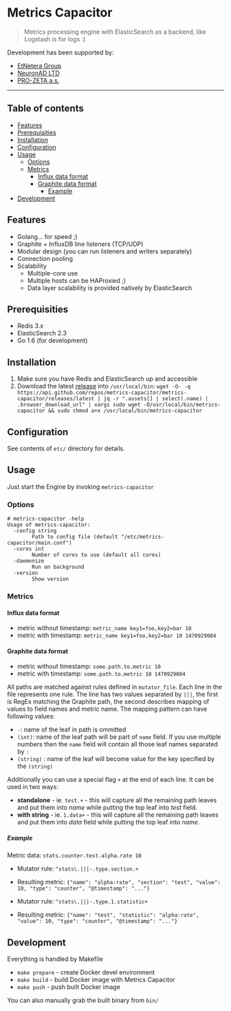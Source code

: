 # Metrics Capacitor

> Metrics processing engine with ElasticSearch as a backend, like Logstash is for logs :)

Development has been supported by:
- [EtNetera Group](http://www.etneteragroup.com/)
- [NeuronAD LTD](http://www.neuronad.com/)
- [PRO-ZETA a.s.](http://www.prozeta.eu/)

----------------------------------------------------------------------

## Table of contents

* [Features](#features)
* [Prerequisities](#prerequisities)
* [Installation](#installation)
* [Configuration](#configuration)
* [Usage](#usage)
  * [Options](#options)
  * [Metrics](#metrics)
    * [Influx data format](#influx-data-format)
    * [Graphite data format](#graphite-data-format)
      * [Example](#example)
* [Development](#development)

## Features

- Golang... for speed ;)
- Graphite + InfluxDB line listeners (TCP/UDP)
- Modular design (you can run listeners and writers separately)
- Connection pooling
- Scalability
  - Multiple-core use
  - Multiple hosts can be HAProxied ;)
  - Data layer scalability is provided natively by ElasticSearch

## Prerequisities

- Redis 3.x
- ElasticSearch 2.3
- Go 1.6 (for development)

## Installation

1. Make sure you have Redis and ElasticSearch up and accessible
2. Download the latest [release](https://github.com/metrics-capacitor/metrics-capacitor/releases/latest) into ```/usr/local/bin```:
  ```wget -O- -q https://api.github.com/repos/metrics-capacitor/metrics-capacitor/releases/latest | jq -r ".assets[] | select(.name) | .browser_download_url" | xargs sudo wget -O/usr/local/bin/metrics-capacitor && sudo chmod a+x /usr/local/bin/metrics-capacitor```


## Configuration

See contents of ```etc/``` directory for details.

## Usage

Just start the Engine by invoking ```metrics-capacitor```

### Options

```
# metrics-capacitor -help
Usage of metrics-capacitor:
  -config string
    	Path to config file (default "/etc/metrics-capacitor/main.conf")
  -cores int
    	Number of cores to use (default all cores)
  -daemonize
    	Run on background
  -version
    	Show version
```

### Metrics

#### Influx data format

- metric without timestamp: ```metric_name key1=foo,key2=bar 10```
- metric with timestamp: ```metric_name key1=foo,key2=bar 10 1470929084```

#### Graphite data format

- metric without timestamp: ```some.path.to.metric 10```
- metric with timestamp: ```some.path.to.metric 10 1470929084```

All paths are matched against rules defined in ```mutator_file```. Each line in the file represents one rule. The line has two values separated by ```|||```, the first is RegEx matching the Graphite path, the second describes mapping of values to field names and metric name. The mapping pattern can have following values:
- ```-```: name of the leaf in path is ommitted
- ```(int)```: name of the leaf path will be part of ```name``` field. If you use multiple numbers then the ```name``` field will contain all those leaf names separated by ```:```
- ```(string)``` : name of the leaf will become value for the key specified by the ```(string)```

Additionally you can use a special flag ```+``` at the end of each line. It can be used in two ways:
- **standalone** - ie. ```test.+``` - this will capture all the remaining path leaves and put them into *name* while putting the top leaf into *test* field.
- **with string** - ie. ```1.data+``` - this will capture all the remaining path leaves and put them into *data* field while putting the top leaf into *name*.

##### Example

Metric data: ```stats.counter.test.alpha.rate 10```


- Mutator rule: ```^stats\.|||-.type.section.+```
- Resulting metric: ```{"name": "alpha:rate", "section": "test", "value": 10, "type": "counter", "@timestamp": "..."}```


- Mutator rule: ```^stats\.|||-.type.1.statistic+```
- Resulting metric: ```{"name": "test", "statistic": "alpha:rate", "value": 10, "type": "counter", "@timestamp": "..."}```


## Development

Everything is handled by Makefile

- ```make prepare``` - create Docker devel environment
- ```make build``` - build Docker image with Metrics Capacitor
- ```make push``` - push built Docker image

You can also manually grab the built binary from ```bin/```
